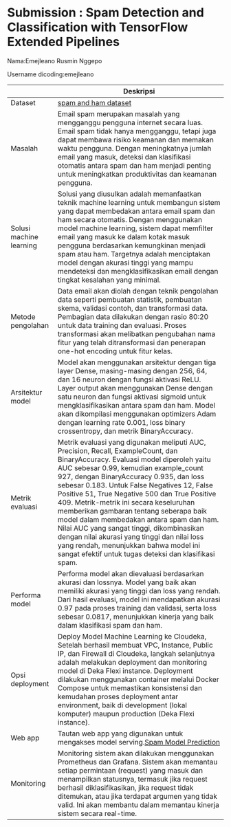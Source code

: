 # Submission : Spam Detection and Classification with TensorFlow Extended Pipelines
Nama:Emejleano Rusmin Nggepo

Username dicoding:emejleano

| | Deskripsi |
| ----------- | ----------- |
| Dataset | [spam and ham dataset](https://www.kaggle.com/datasets/venkateshch22384/spam-and-ham-email-dataset) |
| Masalah | Email spam merupakan masalah yang mengganggu pengguna internet secara luas. Email spam tidak hanya mengganggu, tetapi juga dapat membawa risiko keamanan dan memakan waktu pengguna. Dengan meningkatnya jumlah email yang masuk, deteksi dan klasifikasi otomatis antara spam dan ham menjadi penting untuk meningkatkan produktivitas dan keamanan pengguna.|
| Solusi machine learning | Solusi yang diusulkan adalah memanfaatkan teknik machine learning untuk membangun sistem yang dapat membedakan antara email spam dan ham secara otomatis. Dengan menggunakan model machine learning, sistem dapat memfilter email yang masuk ke dalam kotak masuk pengguna berdasarkan kemungkinan menjadi spam atau ham. Targetnya adalah menciptakan model dengan akurasi tinggi yang mampu mendeteksi dan mengklasifikasikan email dengan tingkat kesalahan yang minimal. |
| Metode pengolahan | Data email akan diolah dengan teknik pengolahan data seperti pembuatan statistik, pembuatan skema, validasi contoh, dan transformasi data. Pembagian data dilakukan dengan rasio 80:20 untuk data training dan evaluasi. Proses transformasi akan melibatkan pengubahan nama fitur yang telah ditransformasi dan penerapan one-hot encoding untuk fitur kelas. |
| Arsitektur model | Model akan menggunakan arsitektur dengan tiga layer Dense, masing-masing dengan 256, 64, dan 16 neuron dengan fungsi aktivasi ReLU. Layer output akan menggunakan Dense dengan satu neuron dan fungsi aktivasi sigmoid untuk mengklasifikasikan antara spam dan ham. Model akan dikompilasi menggunakan optimizers Adam dengan learning rate 0.001, loss binary crossentropy, dan metrik BinaryAccuracy. |
| Metrik evaluasi | Metrik evaluasi yang digunakan meliputi AUC, Precision, Recall, ExampleCount, dan BinaryAccuracy. Evaluasi model diperoleh yaitu AUC sebesar 0.99, kemudian example_count 927, dengan BinaryAccuracy 0.935, dan loss sebesar 0.183. Untuk False Negatives 12, False Positive 51, True Negative 500 dan True Positive 409. Metrik-metrik ini secara keseluruhan memberikan gambaran tentang seberapa baik model dalam membedakan antara spam dan ham. Nilai AUC yang sangat tinggi, dikombinasikan dengan nilai akurasi yang tinggi dan nilai loss yang rendah, menunjukkan bahwa model ini sangat efektif untuk tugas deteksi dan klasifikasi spam. |
| Performa model | Performa model akan dievaluasi berdasarkan akurasi dan lossnya. Model yang baik akan memiliki akurasi yang tinggi dan loss yang rendah. Dari hasil evaluasi, model ini mendapatkan akurasi 0.97 pada proses training dan validasi, serta loss sebesar 0.0817, menunjukkan kinerja yang baik dalam klasifikasi spam dan ham. |
| Opsi deployment | Deploy Model Machine Learning ke Cloudeka, Setelah berhasil membuat VPC, Instance, Public IP, dan Firewall di Cloudeka, langkah selanjutnya adalah melakukan deployment dan monitoring model di Deka Flexi instance. Deployment dilakukan menggunakan container melalui Docker Compose untuk memastikan konsistensi dan kemudahan proses deployment antar environment, baik di development (lokal komputer) maupun production (Deka Flexi instance). |
| Web app | Tautan web app yang digunakan untuk mengakses model serving.[Spam Model Prediction](http://103.190.215.173:8501/v1/models/spam-prediction-model/metadata)|
| Monitoring | Monitoring sistem akan dilakukan menggunakan Prometheus dan Grafana. Sistem akan memantau setiap permintaan (request) yang masuk dan menampilkan statusnya, termasuk jika request berhasil diklasifikasikan, jika request tidak ditemukan, atau jika terdapat argumen yang tidak valid. Ini akan membantu dalam memantau kinerja sistem secara real-time. |
